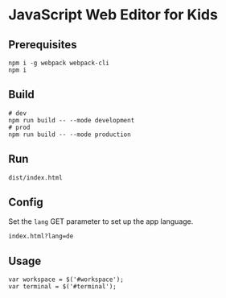 # JavaScript Web Editor for Kids

## Prerequisites
```
npm i -g webpack webpack-cli
npm i
```

## Build 
```
# dev
npm run build -- --mode development
# prod
npm run build -- --mode production
```

## Run
```
dist/index.html
```

## Config
Set the `lang` GET parameter to set up the app language.
```
index.html?lang=de 
```  

## Usage
```
var workspace = $('#workspace');
var terminal = $('#terminal');
```